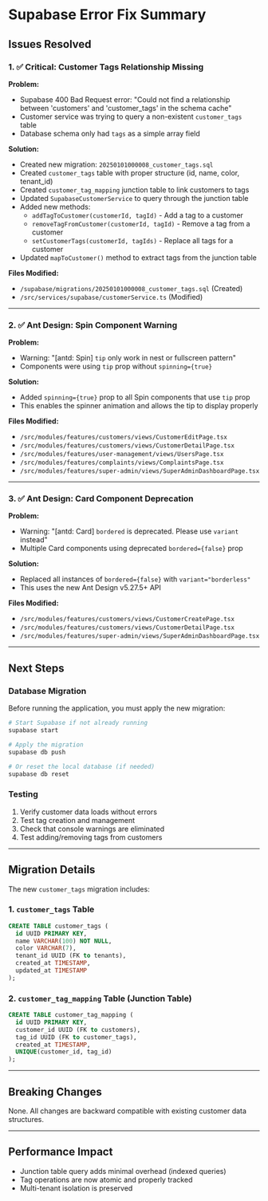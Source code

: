 # Supabase Error Fix Summary

## Issues Resolved

### 1. ✅ Critical: Customer Tags Relationship Missing
**Problem:** 
- Supabase 400 Bad Request error: "Could not find a relationship between 'customers' and 'customer_tags' in the schema cache"
- Customer service was trying to query a non-existent `customer_tags` table
- Database schema only had `tags` as a simple array field

**Solution:**
- Created new migration: `20250101000008_customer_tags.sql`
- Created `customer_tags` table with proper structure (id, name, color, tenant_id)
- Created `customer_tag_mapping` junction table to link customers to tags
- Updated `SupabaseCustomerService` to query through the junction table
- Added new methods:
  - `addTagToCustomer(customerId, tagId)` - Add a tag to a customer
  - `removeTagFromCustomer(customerId, tagId)` - Remove a tag from a customer
  - `setCustomerTags(customerId, tagIds)` - Replace all tags for a customer
- Updated `mapToCustomer()` method to extract tags from the junction table

**Files Modified:**
- `/supabase/migrations/20250101000008_customer_tags.sql` (Created)
- `/src/services/supabase/customerService.ts` (Modified)

---

### 2. ✅ Ant Design: Spin Component Warning
**Problem:**
- Warning: "[antd: Spin] `tip` only work in nest or fullscreen pattern"
- Components were using `tip` prop without `spinning={true}`

**Solution:**
- Added `spinning={true}` prop to all Spin components that use `tip` prop
- This enables the spinner animation and allows the tip to display properly

**Files Modified:**
- `/src/modules/features/customers/views/CustomerEditPage.tsx`
- `/src/modules/features/customers/views/CustomerDetailPage.tsx`
- `/src/modules/features/user-management/views/UsersPage.tsx`
- `/src/modules/features/complaints/views/ComplaintsPage.tsx`
- `/src/modules/features/super-admin/views/SuperAdminDashboardPage.tsx`

---

### 3. ✅ Ant Design: Card Component Deprecation
**Problem:**
- Warning: "[antd: Card] `bordered` is deprecated. Please use `variant` instead"
- Multiple Card components using deprecated `bordered={false}` prop

**Solution:**
- Replaced all instances of `bordered={false}` with `variant="borderless"`
- This uses the new Ant Design v5.27.5+ API

**Files Modified:**
- `/src/modules/features/customers/views/CustomerCreatePage.tsx`
- `/src/modules/features/customers/views/CustomerDetailPage.tsx`
- `/src/modules/features/super-admin/views/SuperAdminDashboardPage.tsx`

---

## Next Steps

### Database Migration
Before running the application, you must apply the new migration:

```bash
# Start Supabase if not already running
supabase start

# Apply the migration
supabase db push

# Or reset the local database (if needed)
supabase db reset
```

### Testing
1. Verify customer data loads without errors
2. Test tag creation and management
3. Check that console warnings are eliminated
4. Test adding/removing tags from customers

---

## Migration Details

The new `customer_tags` migration includes:

### 1. `customer_tags` Table
```sql
CREATE TABLE customer_tags (
  id UUID PRIMARY KEY,
  name VARCHAR(100) NOT NULL,
  color VARCHAR(7),
  tenant_id UUID (FK to tenants),
  created_at TIMESTAMP,
  updated_at TIMESTAMP
);
```

### 2. `customer_tag_mapping` Table (Junction Table)
```sql
CREATE TABLE customer_tag_mapping (
  id UUID PRIMARY KEY,
  customer_id UUID (FK to customers),
  tag_id UUID (FK to customer_tags),
  created_at TIMESTAMP,
  UNIQUE(customer_id, tag_id)
);
```

---

## Breaking Changes
None. All changes are backward compatible with existing customer data structures.

---

## Performance Impact
- Junction table query adds minimal overhead (indexed queries)
- Tag operations are now atomic and properly tracked
- Multi-tenant isolation is preserved